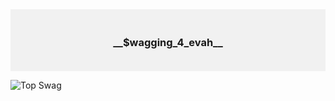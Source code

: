 <div style="background-color: #f1f1f1; text-align:center; text-color: chocolate; padding: 20px;">
  <h3>__$wagging_4_evah__</h3>
</div>

![Top Swag](https://github-readme-stats-git-masterrstaa-rickstaa.vercel.app/api/top-langs/?username=ElPettego&theme=dark)
